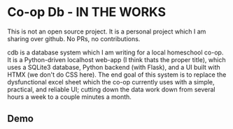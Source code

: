 # Co-op Db - IN THE WORKS

This is not an open source project. It is a personal project which I am sharing over github. No PRs, no contributions.


cdb is a database system which I am writing for a local homeschool co-op. It is a Python-driven localhost web-app (I think thats the proper title), which uses a SQLite3 database, Python backend (with Flask), and a UI built with HTMX (we don't do CSS here). The end goal of this system is to replace the dysfunctional excel sheet which the co-op currently uses with a simple, practical, and reliable UI; cutting down the data work down from several hours a week to a couple minutes a month.


## Demo
[](demo.mov)

